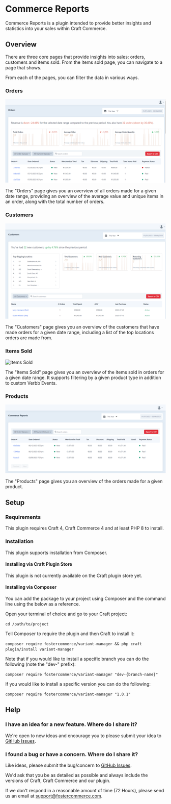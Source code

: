 # Commerce Reports

Commerce Reports is a plugin intended to provide better insights and statistics into your sales within Craft Commerce.

## Overview

There are three core pages that provide insights into sales: orders, customers and items sold. From the items sold page, you can navigate to a page that shows.

From each of the pages, you can filter the data in various ways.

### Orders

![Orders](docs/assets/orders.png)

The "Orders" page gives you an overview of all orders made for a given date range, providing an overview of the average value and unique items in an order, along with the total number of orders.

### Customers

![Customers](docs/assets/customers.png)

The "Customers" page gives you an overview of the customers that have made orders for a given date range, including a list of the top locations orders are made from.

### Items Sold

![Items Sold](docs/assets/items.png)

The "Items Sold" page gives you an overview of the items sold in orders for a given date range. It supports filtering by a given product type in addition to custom Verbb Events.

### Products

![Products](docs/assets/products.png)

The "Products" page gives you an overview of the orders made for a given product.

## Setup

### Requirements

This plugin requires Craft 4, Craft Commerce 4 and at least PHP 8 to install.

### Installation

This plugin supports installation from Composer.

#### Installing via Craft Plugin Store

This plugin is not currently available on the Craft plugin store yet.

#### Installing via Composer

You can add the package to your project using Composer and the command line using the below as a reference.

Open your terminal of choice and go to your Craft project:

`cd /path/to/project`

Tell Composer to require the plugin and then Craft to install it:

`composer require fostercommerce/variant-manager && php craft plugin/install variant-manager`

Note that if you would like to install a specific branch you can do the following (note the "dev-" prefix):

`composer require fostercommerce/variant-manager "dev-{branch-name}"`

If you would like to install a specific version you can do the following:

`composer require fostercommerce/variant-manager "1.0.1"`


## Help

### I have an idea for a new feature. Where do I share it?

We're open to new ideas and encourage you to please submit your idea to [GitHub Issues](https://github.com/FosterCommerce/craft-commercereports/issues).

### I found a bug or have a concern. Where do I share it?

Like ideas, please submit the bug/concern to [GitHub Issues](https://github.com/FosterCommerce/craft-commercereports/issues).

We'd ask that you be as detailed as possible and always include the versions of Craft, Craft Commerce and our plugin.

If we don't respond in a reasonable amount of time (72 Hours), please send us an email at support@fostercommerce.com.
